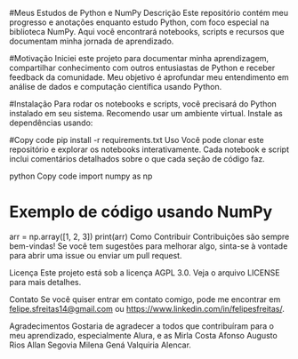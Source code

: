 #Meus Estudos de Python e NumPy
Descrição
Este repositório contém meu progresso e anotações enquanto estudo Python, com foco especial na biblioteca NumPy. Aqui você encontrará notebooks, scripts e recursos que documentam minha jornada de aprendizado.

#Motivação
Iniciei este projeto para documentar minha aprendizagem, compartilhar conhecimento com outros entusiastas de Python e receber feedback da comunidade. Meu objetivo é aprofundar meu entendimento em análise de dados e computação científica usando Python.

#Instalação
Para rodar os notebooks e scripts, você precisará do Python instalado em seu sistema. Recomendo usar um ambiente virtual. Instale as dependências usando:

#Copy code
pip install -r requirements.txt
Uso
Você pode clonar este repositório e explorar os notebooks interativamente. Cada notebook e script inclui comentários detalhados sobre o que cada seção de código faz.

python
Copy code
import numpy as np

# Exemplo de código usando NumPy
arr = np.array([1, 2, 3])
print(arr)
Como Contribuir
Contribuições são sempre bem-vindas! Se você tem sugestões para melhorar algo, sinta-se à vontade para abrir uma issue ou enviar um pull request.

Licença
Este projeto está sob a licença AGPL 3.0. Veja o arquivo LICENSE para mais detalhes.

Contato
Se você quiser entrar em contato comigo, pode me encontrar em felipe.sfreitas14@gmail.com ou https://www.linkedin.com/in/felipesfreitas/.

Agradecimentos
Gostaria de agradecer a todos que contribuíram para o meu aprendizado, especialmente Alura, e as Mirla Costa Afonso Augusto Rios Allan Segovia Milena Gená Valquiria Alencar.
